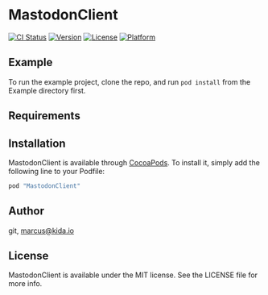 # MastodonClient

[![CI Status](http://img.shields.io/travis/git/MastodonClient.svg?style=flat)](https://travis-ci.org/git/MastodonClient)
[![Version](https://img.shields.io/cocoapods/v/MastodonClient.svg?style=flat)](http://cocoapods.org/pods/MastodonClient)
[![License](https://img.shields.io/cocoapods/l/MastodonClient.svg?style=flat)](http://cocoapods.org/pods/MastodonClient)
[![Platform](https://img.shields.io/cocoapods/p/MastodonClient.svg?style=flat)](http://cocoapods.org/pods/MastodonClient)

## Example

To run the example project, clone the repo, and run `pod install` from the Example directory first.

## Requirements

## Installation

MastodonClient is available through [CocoaPods](http://cocoapods.org). To install
it, simply add the following line to your Podfile:

```ruby
pod "MastodonClient"
```

## Author

git, marcus@kida.io

## License

MastodonClient is available under the MIT license. See the LICENSE file for more info.

